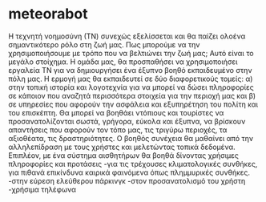 # meteorabot
Η τεχνητή νοημοσύνη (ΤΝ) συνεχώς εξελίσσεται και θα παίζει ολοένα σημαντικότερο ρόλο στη ζωή μας. Πως μπορούμε να την χρησιμοποιήσουμε με τρόπο που να βελτιώνει την ζωή μας; Αυτό είναι το μεγάλο στοίχημα. Η ομάδα μας, θα προσπαθήσει να χρησιμοποιήσει εργαλεία ΤΝ για να δημιουργήσει ένα έξυπνο βοηθό εκπαιδευμένο στην πόλη μας. Η ερμογή μας θα εκπαιδευτεί σε δύο διαφορετικούς τομείς: α) στην τοπική ιστορία και λογοτεχνία για να μπορεί να δώσει πληροφορίες σε κάποιον που αναζητά περισσότερα στοιχεία για την περιοχή μας και β) σε υπηρεσίες που αφορούν την ασφάλεια και εξυπηρέτηση του πολίτη και του επισκέπτη. 
Θα μπορεί να βοηθάει ντόπιους και τουρίστες να προσανατολίζονται σωστά, γρήγορα, εύκολα και έξυπνα, να βρίσκουν απαντήσεις που αφορούν τον τόπο μας, τις τριγύρω περιοχές, τα αξιοθέατα, τις δραστηριότητες. Ο βοηθός συνέχεια θα μαθαίνει από την αλληλεπίδραση με τους χρήστες και μελετώντας τοπικά δεδομένα.
Επιπλέον, με ένα σύστημα αισθητήρων θα βοηθά δίνοντας χρήσιμες πληροφορίες και προτάσεις
-για τις τρέχουσες κλιματολογικές συνθήκες, για πιθανά επικίνδυνα καιρικά φαινόμενα όπως πλημμυρικές συνθήκες.
-στην εύρεση ελεύθερου πάρκινγκ
-στον προσανατολισμό του χρήστη 
-χρήσιμα τηλέφωνα 
